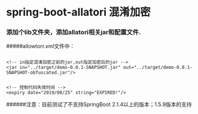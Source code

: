 # spring-boot-allatori 混淆加密
### 添加个lib文件夹，添加allatori相关jar和配置文件.

#####allowtorr.xml文件中：
#####
    <!-- in指定混淆加密之前的jar,out指定加密后的jar -->
    <jar in="../target/demo-0.0.1-SNAPSHOT.jar" out="../target/demo-0.0.1-SNAPSHOT-obfuscated.jar"/>

#####
    <!-- 控制代码失效时间 -->
    <expiry date="2019/08/25" string="EXPIRED!"/>
    
    
    
######注意：目前测试了不支持SpringBoot 2.1.4以上的版本；1.5.9版本的支持